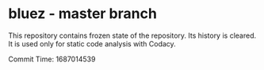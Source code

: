 # bluez - master branch

This repository contains frozen state of the repository.
Its history is cleared. It is used only for static code
analysis with Codacy.

Commit Time: 1687014539